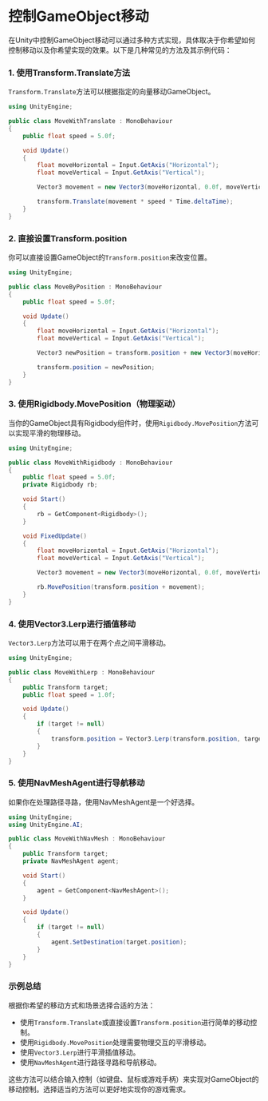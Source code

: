 # 控制GameObject移动

在Unity中控制GameObject移动可以通过多种方式实现，具体取决于你希望如何控制移动以及你希望实现的效果。以下是几种常见的方法及其示例代码：

### 1. 使用Transform.Translate方法

`Transform.Translate`方法可以根据指定的向量移动GameObject。

```csharp
using UnityEngine;

public class MoveWithTranslate : MonoBehaviour
{
    public float speed = 5.0f;

    void Update()
    {
        float moveHorizontal = Input.GetAxis("Horizontal");
        float moveVertical = Input.GetAxis("Vertical");

        Vector3 movement = new Vector3(moveHorizontal, 0.0f, moveVertical);

        transform.Translate(movement * speed * Time.deltaTime);
    }
}
```

### 2. 直接设置Transform.position

你可以直接设置GameObject的`Transform.position`来改变位置。

```csharp
using UnityEngine;

public class MoveByPosition : MonoBehaviour
{
    public float speed = 5.0f;

    void Update()
    {
        float moveHorizontal = Input.GetAxis("Horizontal");
        float moveVertical = Input.GetAxis("Vertical");

        Vector3 newPosition = transform.position + new Vector3(moveHorizontal, 0.0f, moveVertical) * speed * Time.deltaTime;

        transform.position = newPosition;
    }
}
```

### 3. 使用Rigidbody.MovePosition（物理驱动）

当你的GameObject具有Rigidbody组件时，使用`Rigidbody.MovePosition`方法可以实现平滑的物理移动。

```csharp
using UnityEngine;

public class MoveWithRigidbody : MonoBehaviour
{
    public float speed = 5.0f;
    private Rigidbody rb;

    void Start()
    {
        rb = GetComponent<Rigidbody>();
    }

    void FixedUpdate()
    {
        float moveHorizontal = Input.GetAxis("Horizontal");
        float moveVertical = Input.GetAxis("Vertical");

        Vector3 movement = new Vector3(moveHorizontal, 0.0f, moveVertical) * speed * Time.fixedDeltaTime;

        rb.MovePosition(transform.position + movement);
    }
}
```

### 4. 使用Vector3.Lerp进行插值移动

`Vector3.Lerp`方法可以用于在两个点之间平滑移动。

```csharp
using UnityEngine;

public class MoveWithLerp : MonoBehaviour
{
    public Transform target;
    public float speed = 1.0f;

    void Update()
    {
        if (target != null)
        {
            transform.position = Vector3.Lerp(transform.position, target.position, speed * Time.deltaTime);
        }
    }
}
```

### 5. 使用NavMeshAgent进行导航移动

如果你在处理路径寻路，使用NavMeshAgent是一个好选择。

```csharp
using UnityEngine;
using UnityEngine.AI;

public class MoveWithNavMesh : MonoBehaviour
{
    public Transform target;
    private NavMeshAgent agent;

    void Start()
    {
        agent = GetComponent<NavMeshAgent>();
    }

    void Update()
    {
        if (target != null)
        {
            agent.SetDestination(target.position);
        }
    }
}
```

### 示例总结

根据你希望的移动方式和场景选择合适的方法：

- 使用`Transform.Translate`或直接设置`Transform.position`进行简单的移动控制。
- 使用`Rigidbody.MovePosition`处理需要物理交互的平滑移动。
- 使用`Vector3.Lerp`进行平滑插值移动。
- 使用`NavMeshAgent`进行路径寻路和导航移动。

这些方法可以结合输入控制（如键盘、鼠标或游戏手柄）来实现对GameObject的移动控制。选择适当的方法可以更好地实现你的游戏需求。